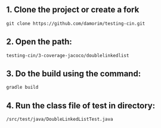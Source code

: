  ## 1. Clone the project or create a fork
    git clone https://github.com/damorim/testing-cin.git

## 2. Open the path:
	testing-cin/3-coverage-jacoco/doublelinkedlist

## 3. Do the build using the command:
    gradle build

## 4. Run the class file of test in directory:
	/src/test/java/DoubleLinkedListTest.java
